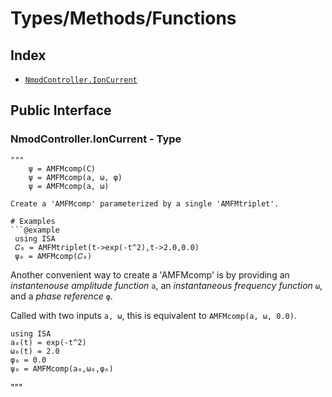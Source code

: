 # Types/Methods/Functions

## Index
- [`NmodController.IonCurrent`](#ioncurrent)
## Public Interface
### NmodController.IonCurrent - Type
```
"""
    ψ = AMFMcomp(C)
    ψ = AMFMcomp(a, ω, φ)
    ψ = AMFMcomp(a, ω)

Create a 'AMFMcomp' parameterized by a single 'AMFMtriplet'.

# Examples
```@example
 using ISA
 𝐶₀ = AMFMtriplet(t->exp(-t^2),t->2.0,0.0)
 ψ₀ = AMFMcomp(𝐶₀)
```
Another convenient way to create a 'AMFMcomp' is by providing
an *instantenouse amplitude function* `a`,
an *instantaneous frequency function* `ω`, and a *phase reference* `φ`.

Called with two inputs `a, ω`, this is equivalent to `AMFMcomp(a, ω, 0.0)`.

```@example
using ISA
a₀(t) = exp(-t^2)
ω₀(t) = 2.0
φ₀ = 0.0
ψ₀ = AMFMcomp(a₀,ω₀,φ₀)
```
"""
```
